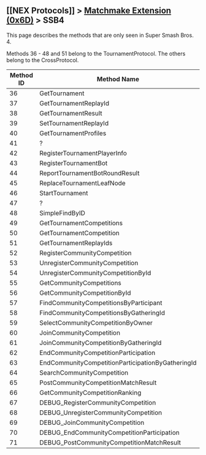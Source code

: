 ## [[NEX Protocols]] > [Matchmake Extension (0x6D)](Matchmake-Extension-Protocol) > SSB4

This page describes the methods that are only seen in Super Smash Bros. 4.

Methods 36 - 48 and 51 belong to the TournamentProtocol. The others belong to the CrossProtocol.

| Method ID | Method Name |
| --- | --- |
| 36 | GetTournament |
| 37 | GetTournamentReplayId |
| 38 | GetTournamentResult |
| 39 | SetTournamentReplayId |
| 40 | GetTournamentProfiles |
| 41 | ? |
| 42 | RegisterTournamentPlayerInfo |
| 43 | RegisterTournamentBot |
| 44 | ReportTournamentBotRoundResult |
| 45 | ReplaceTournamentLeafNode |
| 46 | StartTournament |
| 47 | ? |
| 48 | SimpleFindByID |
| 49 | GetTournamentCompetitions |
| 50 | GetTournamentCompetition |
| 51 | GetTournamentReplayIds |
| 52 | RegisterCommunityCompetition |
| 53 | UnregisterCommunityCompetition |
| 54 | UnregisterCommunityCompetitionById |
| 55 | GetCommunityCompetitions |
| 56 | GetCommunityCompetitionById |
| 57 | FindCommunityCompetitionsByParticipant |
| 58 | FindCommunityCompetitionsByGatheringId |
| 59 | SelectCommunityCompetitionByOwner |
| 60 | JoinCommunityCompetition |
| 61 | JoinCommunityCompetitionByGatheringId |
| 62 | EndCommunityCompetitionParticipation |
| 63 | EndCommunityCompetitionParticipationByGatheringId |
| 64 | SearchCommunityCompetition |
| 65 | PostCommunityCompetitionMatchResult |
| 66 | GetCommunityCompetitionRanking |
| 67 | DEBUG_RegisterCommunityCompetition |
| 68 | DEBUG_UnregisterCommunityCompetition |
| 69 | DEBUG_JoinCommunityCompetition |
| 70 | DEBUG_EndCommunityCompetitionParticipation |
| 71 | DEBUG_PostCommunityCompetitionMatchResult |